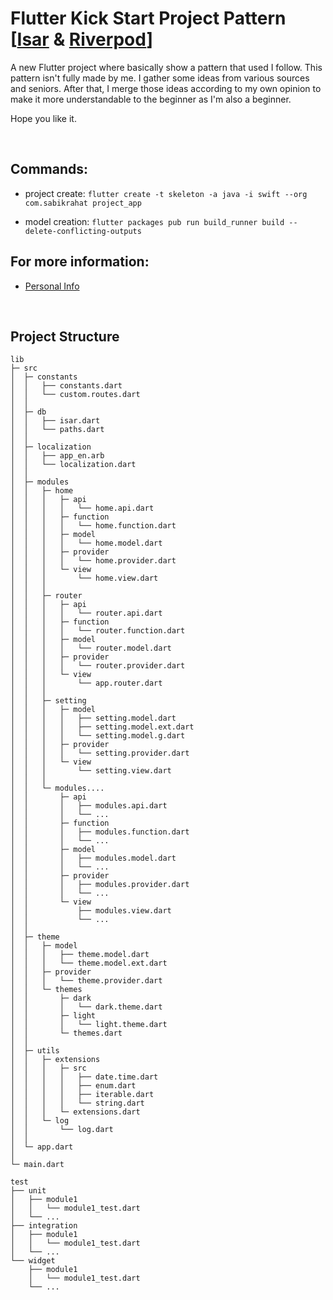 # Flutter Kick Start Project Pattern [[Isar](https://isar.dev/) & [Riverpod](https://riverpod.dev/)]

A new Flutter project where basically show a pattern that used I follow. This pattern isn't fully made by me. I gather some ideas from various sources and seniors. After that, I merge those ideas according to my own opinion to make it more understandable to the beginner as I'm also a beginner.

Hope you like it.

<br>

## Commands:

- project create: ```flutter create -t skeleton -a java -i swift --org com.sabikrahat project_app```

- model creation: ```flutter packages pub run build_runner build --delete-conflicting-outputs```

## For more information:
- [Personal Info](https://rahat.algoramming.com/)

<br>

## Project Structure
```
lib
├─ src
│  ├─ constants
│  │   ├── constants.dart
│  │   └── custom.routes.dart
│  │
│  ├─ db
│  │   ├── isar.dart
│  │   └── paths.dart
│  │ 
│  ├─ localization
│  │   ├── app_en.arb
│  │   └── localization.dart
│  │ 
│  ├─ modules
│  │   ├─ home
│  │   │   ├─ api
│  │   │   │   └── home.api.dart
│  │   │   ├─ function
│  │   │   │   └── home.function.dart
│  │   │   ├─ model
│  │   │   │   └── home.model.dart
│  │   │   ├─ provider
│  │   │   │   └── home.provider.dart
│  │   │   └─ view
│  │   │       └── home.view.dart
│  │   │
│  │   ├─ router
│  │   │   ├─ api
│  │   │   │   └── router.api.dart
│  │   │   ├─ function
│  │   │   │   └── router.function.dart
│  │   │   ├─ model
│  │   │   │   └── router.model.dart
│  │   │   ├─ provider
│  │   │   │   └── router.provider.dart
│  │   │   └─ view
│  │   │       └── app.router.dart
│  │   │
│  │   ├─ setting
│  │   │   ├─ model
│  │   │   │   ├── setting.model.dart
│  │   │   │   ├── setting.model.ext.dart
│  │   │   │   └── setting.model.g.dart
│  │   │   ├─ provider
│  │   │   │   └── setting.provider.dart
│  │   │   └─ view
│  │   │       └── setting.view.dart
│  │   │
│  │   └─ modules....
│  │       ├─ api
│  │       │   ├── modules.api.dart
│  │       │   └── ...
│  │       ├─ function
│  │       │   ├── modules.function.dart
│  │       │   └── ...
│  │       ├─ model
│  │       │   ├── modules.model.dart
│  │       │   └── ...
│  │       ├─ provider
│  │       │   ├── modules.provider.dart
│  │       │   └── ...
│  │       └─ view
│  │           ├── modules.view.dart
│  │           └── ...
│  │ 
│  ├─ theme
│  │   ├─ model
│  │   │   ├── theme.model.dart
│  │   │   └── theme.model.ext.dart
│  │   ├─ provider
│  │   │   └── theme.provider.dart
│  │   └─ themes
│  │       ├─ dark
│  │       │   └── dark.theme.dart
│  │       ├─ light
│  │       │   └── light.theme.dart
│  │       └─ themes.dart
│  │ 
│  ├─ utils
│  │   ├─ extensions
│  │   │   ├─ src
│  │   │   │   ├── date.time.dart
│  │   │   │   ├── enum.dart
│  │   │   │   ├── iterable.dart
│  │   │   │   └── string.dart
│  │   │   └─ extensions.dart
│  │   └─ log
│  │       └── log.dart
│  │ 
│  └─ app.dart
│  
└─ main.dart

test
├── unit
│   ├── module1
│   │   └── module1_test.dart
│   └── ...
├── integration
│   ├── module1
│   │   └── module1_test.dart
│   └── ...
└── widget
    ├── module1
    │   └── module1_test.dart
    └── ...

```
